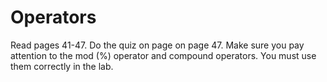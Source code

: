 # Operators
 
Read pages 41-47. Do the quiz on page on page 47. Make sure you pay attention to the mod (%) operator and compound operators. You must use them correctly in the lab.

